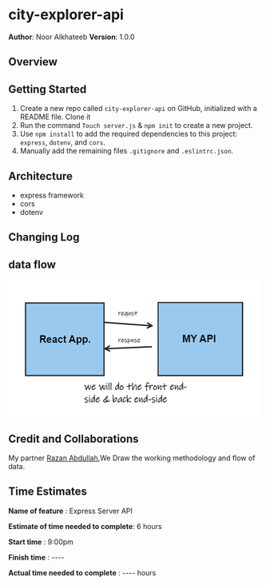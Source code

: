 # city-explorer-api

**Author**: Noor Alkhateeb
**Version**: 1.0.0

## Overview



## Getting Started
1. Create a new repo called `city-explorer-api` on GitHub, initialized with a README file. Clone it
2. Run the command `Touch server.js` &
`npm init` to create a new project. 
3. Use `npm install` to add the required dependencies to this project: `express`, `dotenv`, and `cors`.
4. Manually add the remaining files  `.gitignore` and `.eslintrc.json`.


## Architecture
  * express framework
  * cors 
  * dotenv

## Changing Log

## data flow

![image](img07.PNG)


## Credit and Collaborations
My partner [Razan Abdullah](https://github.com/Razan-abdullah),We Draw  the working methodology and flow of data.

## Time Estimates
**Name of feature** : Express Server API

**Estimate of time needed to complete**: 6 hours

**Start time** : 9:00pm

**Finish time** : ----

**Actual time needed to complete** : ---- hours